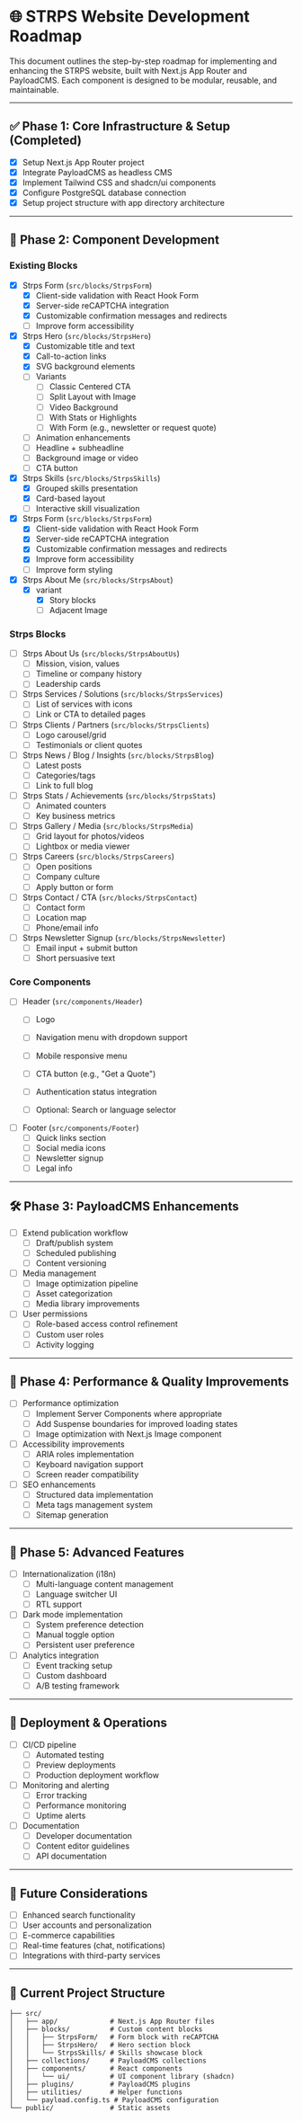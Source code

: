 # 🌐 STRPS Website Development Roadmap

This document outlines the step-by-step roadmap for implementing and enhancing the STRPS website, built with Next.js App Router and PayloadCMS. Each component is designed to be modular, reusable, and maintainable.

---

## ✅ Phase 1: Core Infrastructure & Setup (Completed)

- [x] Setup Next.js App Router project
- [x] Integrate PayloadCMS as headless CMS
- [x] Implement Tailwind CSS and shadcn/ui components
- [x] Configure PostgreSQL database connection
- [x] Setup project structure with app directory architecture

---

## 🚀 Phase 2: Component Development

### Existing Blocks
- [x] Strps Form (`src/blocks/StrpsForm`)
  - [x] Client-side validation with React Hook Form
  - [x] Server-side reCAPTCHA integration
  - [x] Customizable confirmation messages and redirects
  - [ ] Improve form accessibility

- [x] Strps Hero (`src/blocks/StrpsHero`)
  - [x] Customizable title and text
  - [x] Call-to-action links
  - [x] SVG background elements
  - [ ] Variants
    - [ ] Classic Centered CTA
    - [ ] Split Layout with Image 
    - [ ] Video Background 
    - [ ] With Stats or Highlights 
    - [ ] With Form (e.g., newsletter or request quote)    
  - [ ] Animation enhancements
  - [ ] Headline + subheadline
  - [ ] Background image or video
  - [ ] CTA button

- [x] Strps Skills (`src/blocks/StrpsSkills`)  
  - [x] Grouped skills presentation
  - [x] Card-based layout
  - [ ] Interactive skill visualization

- [x] Strps Form (`src/blocks/StrpsForm`)
  - [x] Client-side validation with React Hook Form
  - [x] Server-side reCAPTCHA integration
  - [x] Customizable confirmation messages and redirects
  - [x] Improve form accessibility
  - [ ] Improve form styling

- [X] Strps About Me (`src/blocks/StrpsAbout`)
  - [X] variant 
    - [X] Story blocks
    - [ ] Adjacent Image

### Strps Blocks
- [ ] Strps About Us (`src/blocks/StrpsAboutUs`)
  - [ ] Mission, vision, values
  - [ ] Timeline or company history
  - [ ] Leadership cards

- [ ] Strps Services / Solutions (`src/blocks/StrpsServices`)
  - [ ] List of services with icons
  - [ ] Link or CTA to detailed pages

- [ ] Strps Clients / Partners (`src/blocks/StrpsClients`)
  - [ ] Logo carousel/grid
  - [ ] Testimonials or client quotes

- [ ] Strps News / Blog / Insights (`src/blocks/StrpsBlog`)
  - [ ] Latest posts
  - [ ] Categories/tags
  - [ ] Link to full blog

- [ ] Strps Stats / Achievements (`src/blocks/StrpsStats`)
  - [ ] Animated counters
  - [ ] Key business metrics

- [ ] Strps Gallery / Media (`src/blocks/StrpsMedia`)
  - [ ] Grid layout for photos/videos
  - [ ] Lightbox or media viewer

- [ ] Strps Careers (`src/blocks/StrpsCareers`)
  - [ ] Open positions
  - [ ] Company culture
  - [ ] Apply button or form

- [ ] Strps Contact / CTA (`src/blocks/StrpsContact`)
  - [ ] Contact form
  - [ ] Location map
  - [ ] Phone/email info

- [ ] Strps Newsletter Signup (`src/blocks/StrpsNewsletter`)
  - [ ] Email input + submit button
  - [ ] Short persuasive text

### Core Components
- [ ] Header (`src/components/Header`)
  - [ ] Logo
  - [ ] Navigation menu with dropdown support
  - [ ] Mobile responsive menu
  - [ ] CTA button (e.g., "Get a Quote")
  - [ ] Authentication status integration
  - [ ] Optional: Search or language selector



- [ ] Footer (`src/components/Footer`)
  - [ ] Quick links section
  - [ ] Social media icons
  - [ ] Newsletter signup
  - [ ] Legal info

---

## 🛠️ Phase 3: PayloadCMS Enhancements

- [ ] Extend publication workflow
  - [ ] Draft/publish system
  - [ ] Scheduled publishing
  - [ ] Content versioning

- [ ] Media management
  - [ ] Image optimization pipeline
  - [ ] Asset categorization
  - [ ] Media library improvements

- [ ] User permissions
  - [ ] Role-based access control refinement
  - [ ] Custom user roles
  - [ ] Activity logging

---

## 🎯 Phase 4: Performance & Quality Improvements

- [ ] Performance optimization
  - [ ] Implement Server Components where appropriate
  - [ ] Add Suspense boundaries for improved loading states
  - [ ] Image optimization with Next.js Image component

- [ ] Accessibility improvements
  - [ ] ARIA roles implementation
  - [ ] Keyboard navigation support
  - [ ] Screen reader compatibility

- [ ] SEO enhancements
  - [ ] Structured data implementation
  - [ ] Meta tags management system
  - [ ] Sitemap generation

---

## 📱 Phase 5: Advanced Features

- [ ] Internationalization (i18n)
  - [ ] Multi-language content management
  - [ ] Language switcher UI
  - [ ] RTL support

- [ ] Dark mode implementation
  - [ ] System preference detection
  - [ ] Manual toggle option
  - [ ] Persistent user preference

- [ ] Analytics integration
  - [ ] Event tracking setup
  - [ ] Custom dashboard
  - [ ] A/B testing framework

---

## 🚀 Deployment & Operations

- [ ] CI/CD pipeline
  - [ ] Automated testing
  - [ ] Preview deployments
  - [ ] Production deployment workflow

- [ ] Monitoring and alerting
  - [ ] Error tracking
  - [ ] Performance monitoring
  - [ ] Uptime alerts

- [ ] Documentation
  - [ ] Developer documentation
  - [ ] Content editor guidelines
  - [ ] API documentation

---

## 🧩 Future Considerations

- [ ] Enhanced search functionality
- [ ] User accounts and personalization
- [ ] E-commerce capabilities
- [ ] Real-time features (chat, notifications)
- [ ] Integrations with third-party services

---

## 📁 Current Project Structure

```
├── src/
│   ├── app/             # Next.js App Router files
│   ├── blocks/          # Custom content blocks
│   │   ├── StrpsForm/   # Form block with reCAPTCHA
│   │   ├── StrpsHero/   # Hero section block
│   │   └── StrpsSkills/ # Skills showcase block
│   ├── collections/     # PayloadCMS collections
│   ├── components/      # React components
│   │   └── ui/          # UI component library (shadcn)
│   ├── plugins/         # PayloadCMS plugins
│   ├── utilities/       # Helper functions
│   └── payload.config.ts # PayloadCMS configuration
└── public/              # Static assets
